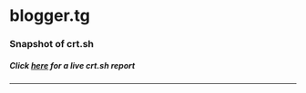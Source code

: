 # blogger.tg
### Snapshot of crt.sh
##### Click [here](https://crt.sh/?q=C71F33C36D8EFEEFBED9D44E85E21CFE96B36FB0E132C52DCA2415868492BF8A) for a live crt.sh report

---

